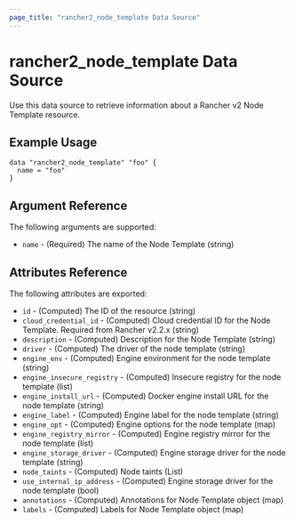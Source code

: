 ```yaml
---
page_title: "rancher2_node_template Data Source"
---
```


# rancher2\_node\_template Data Source

Use this data source to retrieve information about a Rancher v2 Node Template resource.

## Example Usage

```hcl
data "rancher2_node_template" "foo" {
  name = "foo"
}
```

## Argument Reference

The following arguments are supported:

* `name` - (Required) The name of the Node Template (string)

## Attributes Reference

The following attributes are exported:

* `id` - (Computed) The ID of the resource (string)
* `cloud_credential_id` - (Computed) Cloud credential ID for the Node Template. Required from Rancher v2.2.x (string)
* `description` - (Computed) Description for the Node Template (string)
* `driver` - (Computed) The driver of the node template (string)
* `engine_env` - (Computed) Engine environment for the node template (string)
* `engine_insecure_registry` - (Computed) Insecure registry for the node template (list)
* `engine_install_url` - (Computed) Docker engine install URL for the node template (string)
* `engine_label` - (Computed) Engine label for the node template (string)
* `engine_opt` - (Computed) Engine options for the node template (map)
* `engine_registry_mirror` - (Computed) Engine registry mirror for the node template (list)
* `engine_storage_driver` - (Computed) Engine storage driver for the node template (string)
* `node_taints` - (Computed) Node taints (List)
* `use_internal_ip_address` - (Computed) Engine storage driver for the node template (bool)
* `annotations` - (Computed) Annotations for Node Template object (map)
* `labels` - (Computed) Labels for Node Template object (map)

